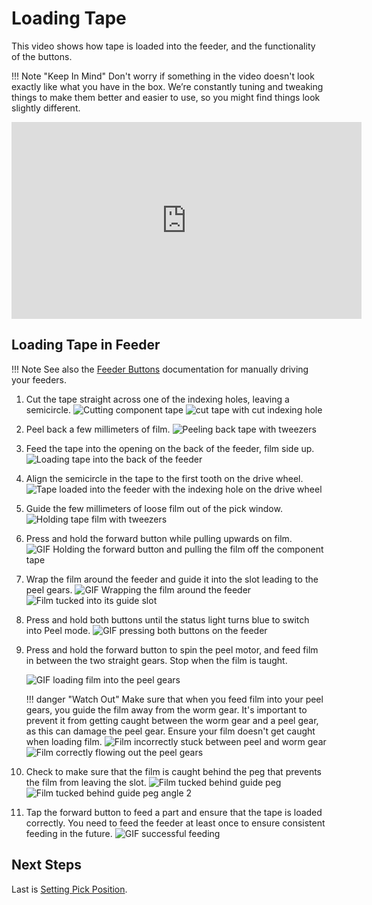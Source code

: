 <!-- markdownlint-disable MD033-->
# Loading Tape

This video shows how tape is loaded into the feeder, and the functionality of the buttons.

!!! Note "Keep In Mind"
    Don't worry if something in the video doesn't look exactly like what you have in the box. We’re constantly tuning and tweaking things to make them better and easier to use, so you might find things look slightly different.
<div class="video-wrapper">
<iframe width="560" height="315" margin="auto" src="https://www.youtube.com/embed/rVsv2GUO0Tg" title="YouTube video player" frameborder="0" allow="accelerometer; autoplay; clipboard-write; encrypted-media; gyroscope; picture-in-picture" allowfullscreen></iframe>
</div>

## Loading Tape in Feeder

!!! Note
    See also the [Feeder Buttons](../1-overview/feeder-overview.md#feeder-buttons) documentation for manually driving your feeders.

1. Cut the tape straight across one of the indexing holes, leaving a semicircle.
   ![Cutting component tape](img/cut-tape.JPG)
   ![cut tape with cut indexing hole](img/cut-tape2.JPG)

2. Peel back a few millimeters of film.
   ![Peeling back tape with tweezers](img/IMG_2170.JPG)

3. Feed the tape into the opening on the back of the feeder, film side up.
   ![Loading tape into the back of the feeder](img/IMG_2171.JPG)

4. Align the semicircle in the tape to the first tooth on the drive wheel.
   ![Tape loaded into the feeder with the indexing hole on the drive wheel](img/IMG_2174.JPG)

5. Guide the few millimeters of loose film out of the pick window.
   ![Holding tape film with tweezers](img/IMG_2172.JPG)

6. Press and hold the forward button while pulling upwards on film.
   ![GIF Holding the forward button and pulling the film off the component tape](img/pull-film-while-driving.gif)

7. Wrap the film around the feeder and guide it into the slot leading to the peel gears.
   ![GIF Wrapping the film around the feeder](img/wrap-around-film.gif)
   ![Film tucked into its guide slot](img/film-guide-1.JPG)

8. Press and hold both buttons until the status light turns blue to switch into Peel mode.
   ![GIF pressing both buttons on the feeder](img/change-modes.gif)

9. Press and hold the forward button to spin the peel motor, and feed film in between the two straight gears. Stop when the film is taught.

    ![GIF loading film into the peel gears](img/loading-film.gif)

    !!! danger "Watch Out"
        Make sure that when you feed film into your peel gears, you guide the film away from the worm gear. It's important to prevent it from getting caught between the worm gear and a peel gear, as this can damage the peel gear. Ensure your film doesn't get caught when loading film.
        ![Film incorrectly stuck between peel and worm gear](img/film-caught.JPG)
        ![Film correctly flowing out the peel gears](img/film-free.JPG)

10. Check to make sure that the film is caught behind the peg that prevents the film from leaving the slot.
    ![Film tucked behind guide peg](img/film-guide-modified-2.jpg)
    ![Film tucked behind guide peg angle 2](img/film-in-gears-modified.jpg)

11. Tap the forward button to feed a part and ensure that the tape is loaded correctly. You need to feed the feeder at least once to ensure consistent feeding in the future.
    ![GIF successful feeding](img/feed-forward.gif)

## Next Steps

Last is [Setting Pick Position](../7-setting-pick-position/setting-pick-position.md).
